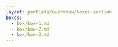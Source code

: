 ```yaml
---
layout: partials/overview/boxes-section
boxes:
  - box/box-1.md
  - box/box-2.md
  - box/box-3.md
---
```

